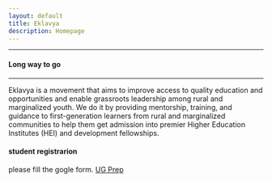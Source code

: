 ```yaml
---
layout: default
title: Eklavya
description: Homepage
---
```

---
#### Long way to go
---


Eklavya is a movement that aims to improve access to quality education and opportunities and enable grassroots leadership among rural and marginalized youth. We do it by providing mentorship, training, and guidance to first-generation learners from rural and marginalized communities to help them get admission into premier Higher Education Institutes (HEI) and development fellowships.


#### student registrarion
please fill the gogle form.
<a href="https://forms.gle/K3gx3Q5qu49G8htXA"> UG Prep </a>

